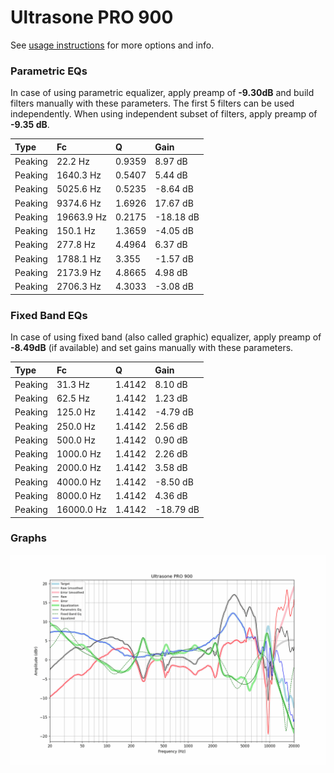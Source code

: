 # Ultrasone PRO 900
See [usage instructions](https://github.com/jaakkopasanen/AutoEq#usage) for more options and info.

### Parametric EQs
In case of using parametric equalizer, apply preamp of **-9.30dB** and build filters manually
with these parameters. The first 5 filters can be used independently.
When using independent subset of filters, apply preamp of **-9.35 dB**.

| Type    | Fc         |      Q | Gain      |
|:--------|:-----------|:-------|:----------|
| Peaking | 22.2 Hz    | 0.9359 | 8.97 dB   |
| Peaking | 1640.3 Hz  | 0.5407 | 5.44 dB   |
| Peaking | 5025.6 Hz  | 0.5235 | -8.64 dB  |
| Peaking | 9374.6 Hz  | 1.6926 | 17.67 dB  |
| Peaking | 19663.9 Hz | 0.2175 | -18.18 dB |
| Peaking | 150.1 Hz   | 1.3659 | -4.05 dB  |
| Peaking | 277.8 Hz   | 4.4964 | 6.37 dB   |
| Peaking | 1788.1 Hz  | 3.355  | -1.57 dB  |
| Peaking | 2173.9 Hz  | 4.8665 | 4.98 dB   |
| Peaking | 2706.3 Hz  | 4.3033 | -3.08 dB  |

### Fixed Band EQs
In case of using fixed band (also called graphic) equalizer, apply preamp of **-8.49dB**
(if available) and set gains manually with these parameters.

| Type    | Fc         |      Q | Gain      |
|:--------|:-----------|:-------|:----------|
| Peaking | 31.3 Hz    | 1.4142 | 8.10 dB   |
| Peaking | 62.5 Hz    | 1.4142 | 1.23 dB   |
| Peaking | 125.0 Hz   | 1.4142 | -4.79 dB  |
| Peaking | 250.0 Hz   | 1.4142 | 2.56 dB   |
| Peaking | 500.0 Hz   | 1.4142 | 0.90 dB   |
| Peaking | 1000.0 Hz  | 1.4142 | 2.26 dB   |
| Peaking | 2000.0 Hz  | 1.4142 | 3.58 dB   |
| Peaking | 4000.0 Hz  | 1.4142 | -8.50 dB  |
| Peaking | 8000.0 Hz  | 1.4142 | 4.36 dB   |
| Peaking | 16000.0 Hz | 1.4142 | -18.79 dB |

### Graphs
![](./Ultrasone%20PRO%20900.png)